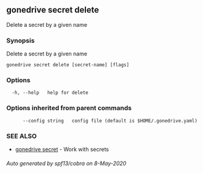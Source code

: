 ## gonedrive secret delete

Delete a secret by a given name

### Synopsis

Delete a secret by a given name

```
gonedrive secret delete [secret-name] [flags]
```

### Options

```
  -h, --help   help for delete
```

### Options inherited from parent commands

```
      --config string   config file (default is $HOME/.gonedrive.yaml)
```

### SEE ALSO

* [gonedrive secret](gonedrive_secret.md)	 - Work with secrets

###### Auto generated by spf13/cobra on 8-May-2020
